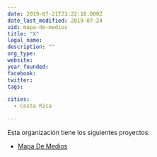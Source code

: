 ```yaml
---
date: 2019-07-21T23:22:18.000Z
date_last_modified: 2019-07-24
uid: mapa-de-medios
title: "X"
legal_name: 
description: ""
org_type: 
website: 
year_founded: 
facebook: 
twitter: 
tags:

cities: 
  - Costa Rica

---
```


Esta organización tiene los siguientes proyectos:

- [Mapa De Medios](/i/mapa-de-medios.html)
